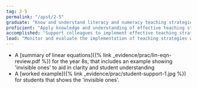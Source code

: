 ```yaml
---
tag: 2-5
permalink: "/apst/2-5"
graduate: "Know and understand literacy and numeracy teaching strategies and their application in teaching areas."
proficient: "Apply knowledge and understanding of effective teaching strategies to support students’ literacy and numeracy achievement."
accomplished: "Support colleagues to implement effective teaching strategies to improve students’ literacy and numeracy achievement."
lead: "Monitor and evaluate the implementation of teaching strategies within the school to improve students’ achievement in literacy and numeracy using research-based knowledge and student data."
---
```

* A [summary of linear equations]({% link _evidence/prac/lin-eqn-review.pdf %}) for the year 8s, that includes an example showing 'invisible ones' to aid in clarity and student understanding
* A [worked example]({% link _evidence/prac/student-support-1.jpg %}) for students that shows the 'invisible ones'.